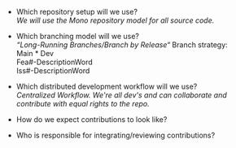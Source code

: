 * Which repository setup will we use?<br />
*We will use the Mono repository model for all source code.*

* Which branching model will we use?<br />
*“Long-Running Branches/Branch by Release“*
Branch strategy:<br />
Main
\* Dev<br />
Fea#<NUMBER>-DescriptionWord<br />
Iss#<NUMBER>-DescriptionWord<br />

* Which distributed development workflow will we use?<br />
*Centralized Workflow. We're all dev's and can collaborate and contribute with equal rights to the repo.*

* How do we expect contributions to look like?
* Who is responsible for integrating/reviewing contributions?
